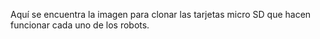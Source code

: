 
Aquí se encuentra la imagen para clonar las tarjetas micro SD que hacen funcionar cada uno de los robots. 
